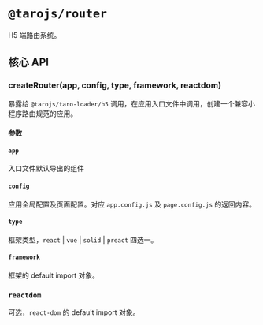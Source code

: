 # `@tarojs/router`

H5 端路由系统。

## 核心 API

### createRouter(app, config, type, framework, reactdom)

暴露给 `@tarojs/taro-loader/h5` 调用，在应用入口文件中调用，创建一个兼容小程序路由规范的应用。

#### 参数

#### `app`

入口文件默认导出的组件

#### `config`

应用全局配置及页面配置。对应 `app.config.js` 及 `page.config.js` 的返回内容。

#### `type`

框架类型，`react` | `vue` | `solid` | `preact` 四选一。

#### `framework`

框架的 default import 对象。

### `reactdom`

可选，`react-dom` 的 default import 对象。

